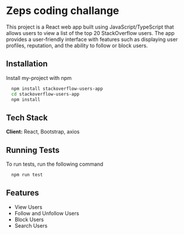 # Zeps coding challange

This project is a React web app built using JavaScript/TypeScript that allows users to view a list of the top 20 StackOverflow users. The app provides a user-friendly interface with features such as displaying user profiles, reputation, and the ability to follow or block users.

## Installation

Install my-project with npm

```bash
  npm install stackoverflow-users-app
  cd stackoverflow-users-app
  npm install
```

## Tech Stack

**Client:** React, Bootstrap, axios

## Running Tests

To run tests, run the following command

```bash
  npm run test
```

## Features

- View Users
- Follow and Unfollow Users
- Block Users
- Search Users
